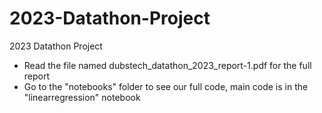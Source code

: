 # 2023-Datathon-Project
2023 Datathon Project

- Read the file named dubstech_datathon_2023_report-1.pdf for the full report
- Go to the "notebooks" folder to see our full code, main code is in the "linearregression" notebook
